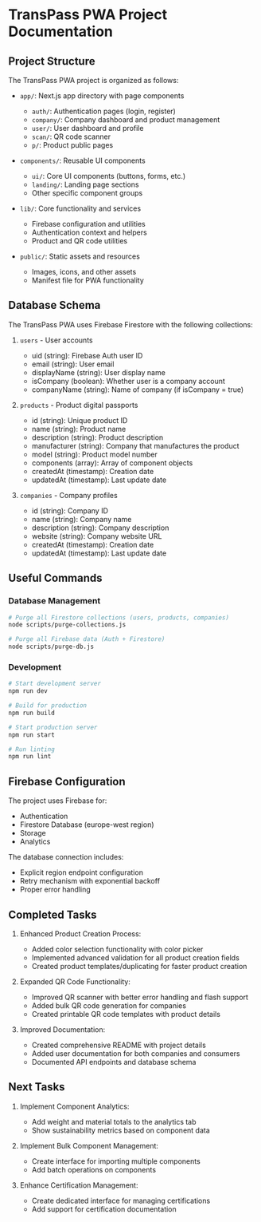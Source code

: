 # TransPass PWA Project Documentation

## Project Structure

The TransPass PWA project is organized as follows:

- `app/`: Next.js app directory with page components
  - `auth/`: Authentication pages (login, register)
  - `company/`: Company dashboard and product management 
  - `user/`: User dashboard and profile
  - `scan/`: QR code scanner
  - `p/`: Product public pages

- `components/`: Reusable UI components
  - `ui/`: Core UI components (buttons, forms, etc.)
  - `landing/`: Landing page sections
  - Other specific component groups

- `lib/`: Core functionality and services
  - Firebase configuration and utilities
  - Authentication context and helpers
  - Product and QR code utilities

- `public/`: Static assets and resources
  - Images, icons, and other assets
  - Manifest file for PWA functionality

## Database Schema

The TransPass PWA uses Firebase Firestore with the following collections:

1. `users` - User accounts
   - uid (string): Firebase Auth user ID
   - email (string): User email
   - displayName (string): User display name
   - isCompany (boolean): Whether user is a company account
   - companyName (string): Name of company (if isCompany = true)

2. `products` - Product digital passports
   - id (string): Unique product ID
   - name (string): Product name
   - description (string): Product description
   - manufacturer (string): Company that manufactures the product
   - model (string): Product model number
   - components (array): Array of component objects
   - createdAt (timestamp): Creation date
   - updatedAt (timestamp): Last update date

3. `companies` - Company profiles
   - id (string): Company ID
   - name (string): Company name
   - description (string): Company description
   - website (string): Company website URL
   - createdAt (timestamp): Creation date
   - updatedAt (timestamp): Last update date

## Useful Commands

### Database Management

```bash
# Purge all Firestore collections (users, products, companies)
node scripts/purge-collections.js

# Purge all Firebase data (Auth + Firestore)
node scripts/purge-db.js
```

### Development

```bash
# Start development server
npm run dev

# Build for production
npm run build

# Start production server
npm run start

# Run linting
npm run lint
```

## Firebase Configuration

The project uses Firebase for:
- Authentication
- Firestore Database (europe-west region)
- Storage
- Analytics

The database connection includes:
- Explicit region endpoint configuration
- Retry mechanism with exponential backoff
- Proper error handling

## Completed Tasks

1. Enhanced Product Creation Process:
   - Added color selection functionality with color picker
   - Implemented advanced validation for all product creation fields
   - Created product templates/duplicating for faster product creation

2. Expanded QR Code Functionality:
   - Improved QR scanner with better error handling and flash support
   - Added bulk QR code generation for companies
   - Created printable QR code templates with product details

3. Improved Documentation:
   - Created comprehensive README with project details
   - Added user documentation for both companies and consumers
   - Documented API endpoints and database schema

## Next Tasks

1. Implement Component Analytics:
   - Add weight and material totals to the analytics tab
   - Show sustainability metrics based on component data

2. Implement Bulk Component Management:
   - Create interface for importing multiple components
   - Add batch operations on components

3. Enhance Certification Management:
   - Create dedicated interface for managing certifications
   - Add support for certification documentation